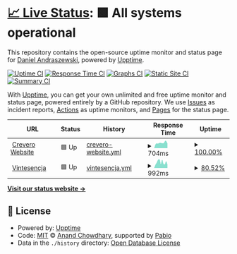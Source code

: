 # [📈 Live Status](https://dandry.github.io/upptime-test): <!--live status--> **🟩 All systems operational**

This repository contains the open-source uptime monitor and status page for [Daniel Andraszewski](https://dandry.github.io/upptime-test), powered by [Upptime](https://github.com/upptime/upptime).

[![Uptime CI](https://github.com/dandry/upptime-test/workflows/Uptime%20CI/badge.svg)](https://github.com/dandry/upptime-test/actions?query=workflow%3A%22Uptime+CI%22)
[![Response Time CI](https://github.com/dandry/upptime-test/workflows/Response%20Time%20CI/badge.svg)](https://github.com/dandry/upptime-test/actions?query=workflow%3A%22Response+Time+CI%22)
[![Graphs CI](https://github.com/dandry/upptime-test/workflows/Graphs%20CI/badge.svg)](https://github.com/dandry/upptime-test/actions?query=workflow%3A%22Graphs+CI%22)
[![Static Site CI](https://github.com/dandry/upptime-test/workflows/Static%20Site%20CI/badge.svg)](https://github.com/dandry/upptime-test/actions?query=workflow%3A%22Static+Site+CI%22)
[![Summary CI](https://github.com/dandry/upptime-test/workflows/Summary%20CI/badge.svg)](https://github.com/dandry/upptime-test/actions?query=workflow%3A%22Summary+CI%22)

With [Upptime](https://upptime.js.org), you can get your own unlimited and free uptime monitor and status page, powered entirely by a GitHub repository. We use [Issues](https://github.com/dandry/upptime-test/issues) as incident reports, [Actions](https://github.com/dandry/upptime-test/actions) as uptime monitors, and [Pages](https://dandry.github.io/upptime-test) for the status page.

<!--start: status pages-->
<!-- This summary is generated by Upptime (https://github.com/upptime/upptime) -->
<!-- Do not edit this manually, your changes will be overwritten -->
<!-- prettier-ignore -->
| URL | Status | History | Response Time | Uptime |
| --- | ------ | ------- | ------------- | ------ |
| <img alt="" src="https://icons.duckduckgo.com/ip3/crevero.net.ico" height="13"> [Crevero Website](https://crevero.net) | 🟩 Up | [crevero-website.yml](https://github.com/dandry/upptime-test/commits/HEAD/history/crevero-website.yml) | <details><summary><img alt="Response time graph" src="./graphs/crevero-website/response-time-week.png" height="20"> 704ms</summary><br><a href="https://dandry.github.io/upptime-test/history/crevero-website"><img alt="Response time 857" src="https://img.shields.io/endpoint?url=https%3A%2F%2Fraw.githubusercontent.com%2Fdandry%2Fupptime-test%2FHEAD%2Fapi%2Fcrevero-website%2Fresponse-time.json"></a><br><a href="https://dandry.github.io/upptime-test/history/crevero-website"><img alt="24-hour response time 629" src="https://img.shields.io/endpoint?url=https%3A%2F%2Fraw.githubusercontent.com%2Fdandry%2Fupptime-test%2FHEAD%2Fapi%2Fcrevero-website%2Fresponse-time-day.json"></a><br><a href="https://dandry.github.io/upptime-test/history/crevero-website"><img alt="7-day response time 704" src="https://img.shields.io/endpoint?url=https%3A%2F%2Fraw.githubusercontent.com%2Fdandry%2Fupptime-test%2FHEAD%2Fapi%2Fcrevero-website%2Fresponse-time-week.json"></a><br><a href="https://dandry.github.io/upptime-test/history/crevero-website"><img alt="30-day response time 762" src="https://img.shields.io/endpoint?url=https%3A%2F%2Fraw.githubusercontent.com%2Fdandry%2Fupptime-test%2FHEAD%2Fapi%2Fcrevero-website%2Fresponse-time-month.json"></a><br><a href="https://dandry.github.io/upptime-test/history/crevero-website"><img alt="1-year response time 857" src="https://img.shields.io/endpoint?url=https%3A%2F%2Fraw.githubusercontent.com%2Fdandry%2Fupptime-test%2FHEAD%2Fapi%2Fcrevero-website%2Fresponse-time-year.json"></a></details> | <details><summary><a href="https://dandry.github.io/upptime-test/history/crevero-website">100.00%</a></summary><a href="https://dandry.github.io/upptime-test/history/crevero-website"><img alt="All-time uptime 99.23%" src="https://img.shields.io/endpoint?url=https%3A%2F%2Fraw.githubusercontent.com%2Fdandry%2Fupptime-test%2FHEAD%2Fapi%2Fcrevero-website%2Fuptime.json"></a><br><a href="https://dandry.github.io/upptime-test/history/crevero-website"><img alt="24-hour uptime 100.00%" src="https://img.shields.io/endpoint?url=https%3A%2F%2Fraw.githubusercontent.com%2Fdandry%2Fupptime-test%2FHEAD%2Fapi%2Fcrevero-website%2Fuptime-day.json"></a><br><a href="https://dandry.github.io/upptime-test/history/crevero-website"><img alt="7-day uptime 100.00%" src="https://img.shields.io/endpoint?url=https%3A%2F%2Fraw.githubusercontent.com%2Fdandry%2Fupptime-test%2FHEAD%2Fapi%2Fcrevero-website%2Fuptime-week.json"></a><br><a href="https://dandry.github.io/upptime-test/history/crevero-website"><img alt="30-day uptime 99.47%" src="https://img.shields.io/endpoint?url=https%3A%2F%2Fraw.githubusercontent.com%2Fdandry%2Fupptime-test%2FHEAD%2Fapi%2Fcrevero-website%2Fuptime-month.json"></a><br><a href="https://dandry.github.io/upptime-test/history/crevero-website"><img alt="1-year uptime 99.23%" src="https://img.shields.io/endpoint?url=https%3A%2F%2Fraw.githubusercontent.com%2Fdandry%2Fupptime-test%2FHEAD%2Fapi%2Fcrevero-website%2Fuptime-year.json"></a></details>
| <img alt="" src="https://icons.duckduckgo.com/ip3/vintesencja.pl.ico" height="13"> [Vintesencja](https://vintesencja.pl) | 🟩 Up | [vintesencja.yml](https://github.com/dandry/upptime-test/commits/HEAD/history/vintesencja.yml) | <details><summary><img alt="Response time graph" src="./graphs/vintesencja/response-time-week.png" height="20"> 992ms</summary><br><a href="https://dandry.github.io/upptime-test/history/vintesencja"><img alt="Response time 757" src="https://img.shields.io/endpoint?url=https%3A%2F%2Fraw.githubusercontent.com%2Fdandry%2Fupptime-test%2FHEAD%2Fapi%2Fvintesencja%2Fresponse-time.json"></a><br><a href="https://dandry.github.io/upptime-test/history/vintesencja"><img alt="24-hour response time 573" src="https://img.shields.io/endpoint?url=https%3A%2F%2Fraw.githubusercontent.com%2Fdandry%2Fupptime-test%2FHEAD%2Fapi%2Fvintesencja%2Fresponse-time-day.json"></a><br><a href="https://dandry.github.io/upptime-test/history/vintesencja"><img alt="7-day response time 992" src="https://img.shields.io/endpoint?url=https%3A%2F%2Fraw.githubusercontent.com%2Fdandry%2Fupptime-test%2FHEAD%2Fapi%2Fvintesencja%2Fresponse-time-week.json"></a><br><a href="https://dandry.github.io/upptime-test/history/vintesencja"><img alt="30-day response time 708" src="https://img.shields.io/endpoint?url=https%3A%2F%2Fraw.githubusercontent.com%2Fdandry%2Fupptime-test%2FHEAD%2Fapi%2Fvintesencja%2Fresponse-time-month.json"></a><br><a href="https://dandry.github.io/upptime-test/history/vintesencja"><img alt="1-year response time 757" src="https://img.shields.io/endpoint?url=https%3A%2F%2Fraw.githubusercontent.com%2Fdandry%2Fupptime-test%2FHEAD%2Fapi%2Fvintesencja%2Fresponse-time-year.json"></a></details> | <details><summary><a href="https://dandry.github.io/upptime-test/history/vintesencja">80.52%</a></summary><a href="https://dandry.github.io/upptime-test/history/vintesencja"><img alt="All-time uptime 34.49%" src="https://img.shields.io/endpoint?url=https%3A%2F%2Fraw.githubusercontent.com%2Fdandry%2Fupptime-test%2FHEAD%2Fapi%2Fvintesencja%2Fuptime.json"></a><br><a href="https://dandry.github.io/upptime-test/history/vintesencja"><img alt="24-hour uptime 100.00%" src="https://img.shields.io/endpoint?url=https%3A%2F%2Fraw.githubusercontent.com%2Fdandry%2Fupptime-test%2FHEAD%2Fapi%2Fvintesencja%2Fuptime-day.json"></a><br><a href="https://dandry.github.io/upptime-test/history/vintesencja"><img alt="7-day uptime 80.52%" src="https://img.shields.io/endpoint?url=https%3A%2F%2Fraw.githubusercontent.com%2Fdandry%2Fupptime-test%2FHEAD%2Fapi%2Fvintesencja%2Fuptime-week.json"></a><br><a href="https://dandry.github.io/upptime-test/history/vintesencja"><img alt="30-day uptime 27.31%" src="https://img.shields.io/endpoint?url=https%3A%2F%2Fraw.githubusercontent.com%2Fdandry%2Fupptime-test%2FHEAD%2Fapi%2Fvintesencja%2Fuptime-month.json"></a><br><a href="https://dandry.github.io/upptime-test/history/vintesencja"><img alt="1-year uptime 34.49%" src="https://img.shields.io/endpoint?url=https%3A%2F%2Fraw.githubusercontent.com%2Fdandry%2Fupptime-test%2FHEAD%2Fapi%2Fvintesencja%2Fuptime-year.json"></a></details>

<!--end: status pages-->

[**Visit our status website →**](https://dandry.github.io/upptime-test)

## 📄 License

- Powered by: [Upptime](https://github.com/upptime/upptime)
- Code: [MIT](./LICENSE) © [Anand Chowdhary](https://anandchowdhary.com), supported by [Pabio](https://pabio.com)
- Data in the `./history` directory: [Open Database License](https://opendatacommons.org/licenses/odbl/1-0/)
